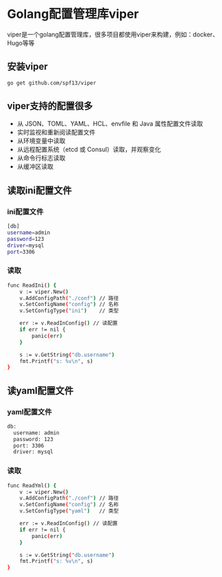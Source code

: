 <!--
 * @Author: ChenLong longchen2008@126.com
 * @Date: 2022-06-05 00:07:53
 * @LastEditors: ChenLong longchen2008@126.com
 * @LastEditTime: 2022-06-05 00:19:03
 * @FilePath: \study\03_golang_tech_stack\special\viper\readme.md
 * @Description: 这是默认设置,请设置`customMade`, 打开koroFileHeader查看配置 进行设置: https://github.com/OBKoro1/koro1FileHeader/wiki/%E9%85%8D%E7%BD%AE
-->
# Golang配置管理库viper

viper是一个golang配置管理库，很多项目都使用viper来构建，例如：docker、Hugo等等

## 安装viper

```bash
go get github.com/spf13/viper
```

## viper支持的配置很多

- 从 JSON、TOML、YAML、HCL、envfile 和 Java 属性配置文件读取
- 实时监视和重新阅读配置文件
- 从环境变量中读取
- 从远程配置系统（etcd 或 Consul）读取，并观察变化
- 从命令行标志读取
- 从缓冲区读取

## 读取ini配置文件

### ini配置文件

```bash
[db]
username=admin
password=123
driver=mysql
port=3306
```

### 读取

```bash
func ReadIni() {
    v := viper.New()
    v.AddConfigPath("./conf") // 路径
    v.SetConfigName("config") // 名称
    v.SetConfigType("ini")    // 类型

    err := v.ReadInConfig() // 读配置
    if err != nil {
        panic(err)
    }

    s := v.GetString("db.username")
    fmt.Printf("s: %v\n", s)
}
```

## 读yaml配置文件

### yaml配置文件

```bash
db: 
  username: admin
  password: 123
  port: 3306
  driver: mysql

```

### 读取

```bash
func ReadYml() {
    v := viper.New()
    v.AddConfigPath("./conf") // 路径
    v.SetConfigName("config") // 名称
    v.SetConfigType("yaml")   // 类型

    err := v.ReadInConfig() // 读配置
    if err != nil {
        panic(err)
    }

    s := v.GetString("db.username")
    fmt.Printf("s: %v\n", s)
}
```
